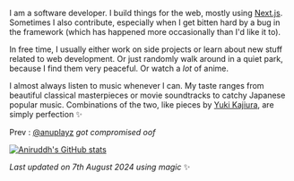 I am a software developer. I build things for the web, mostly using [Next.js](https://nextjs.org). Sometimes I also contribute, especially when I get bitten hard by a bug in the framework (which has happened more occasionally than I'd like it to).

In free time, I usually either work on side projects or learn about new stuff related to web development. Or just randomly walk around in a quiet park, because I find them very peaceful. Or watch a *lot* of anime.

I almost always listen to music whenever I can. My taste ranges from beautiful classical masterpieces or movie soundtracks to catchy Japanese popular music. Combinations of the two, like pieces by [Yuki Kajiura](https://en.wikipedia.org/wiki/Yuki_Kajiura), are simply perfection ✨

Prev : [@anuplayz](https://github.com/anuplayz) *got compromised oof*
<!-- EXCLUDE -->

[![Aniruddh's GitHub stats](https://github-readme-stats.vercel.app/api?username=icantcodefyi&theme=nord&hide_border=true&text_bold=false)](https://github.com/anuraghazra/github-readme-stats)
  
<!-- Last updated on Wed Aug 07 2024 12:29:43 GMT+0000 (Coordinated Universal Time) ;-;-->
<i>Last updated on 7th August 2024 using magic</i> ✨ 
